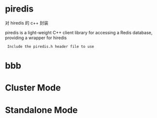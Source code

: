 # piredis

对 hiredis 的 c++ 封装


piredis is a light-weight C++ client library for accessing a Redis database, providing a wrapper for hiredis

` Include the piredis.h header file to use`
# bbb
# Cluster Mode

# Standalone Mode

